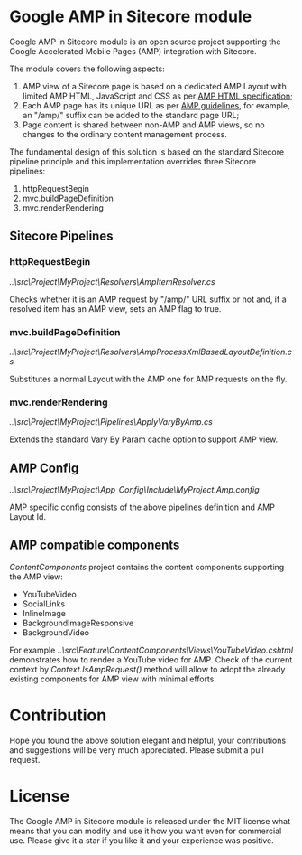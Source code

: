 # Google AMP in Sitecore module
Google AMP in Sitecore module is an open source project supporting the Google Accelerated Mobile Pages (AMP) integration with Sitecore.

The module covers the following aspects:
1. AMP view of a Sitecore page is based on a dedicated AMP Layout with limited AMP HTML, JavaScript and CSS as per [AMP HTML specification](https://www.ampproject.org/docs/fundamentals/spec);
2. Each AMP page has its unique URL as per [AMP guidelines](https://support.google.com/webmasters/answer/6340290?hl=en), for example, an "/amp/" suffix can be added to the standard page URL;
3. Page content is shared between non-AMP and AMP views, so no changes to the ordinary content management process.

The fundamental design of this solution is based on the standard Sitecore pipeline principle and this implementation overrides three Sitecore pipelines:
1. httpRequestBegin
2. mvc.buildPageDefinition
3. mvc.renderRendering

## Sitecore Pipelines

### httpRequestBegin
_..\src\Project\MyProject\Resolvers\AmpItemResolver.cs_

Checks whether it is an AMP request by "/amp/" URL suffix or not and, if a resolved item has an AMP view, sets an AMP flag to true.

### mvc.buildPageDefinition
_..\src\Project\MyProject\Resolvers\AmpProcessXmlBasedLayoutDefinition.cs_

Substitutes a normal Layout with the AMP one for AMP requests on the fly.

### mvc.renderRendering
_..\src\Project\MyProject\Pipelines\ApplyVaryByAmp.cs_

Extends the standard Vary By Param cache option to support AMP view.

## AMP Config
_..\src\Project\MyProject\App_Config\Include\MyProject.Amp.config_

AMP specific config consists of the above pipelines definition and AMP Layout Id.

## AMP compatible components
_ContentComponents_ project contains the content components supporting the AMP view:
* YouTubeVideo
* SocialLinks
* InlineImage
* BackgroundImageResponsive
* BackgroundVideo

For example _..\src\Feature\ContentComponents\Views\YouTubeVideo.cshtml_ demonstrates how to render a YouTube video for AMP.
Check of the current context by _Context.IsAmpRequest()_ method will allow to adopt the already existing components for AMP view with minimal efforts.

# Contribution
Hope you found the above solution elegant and helpful, your contributions and suggestions will be very much appreciated. Please submit a pull request.

# License
The Google AMP in Sitecore module is released under the MIT license what means that you can modify and use it how you want even for commercial use. Please give it a star if you like it and your experience was positive.

